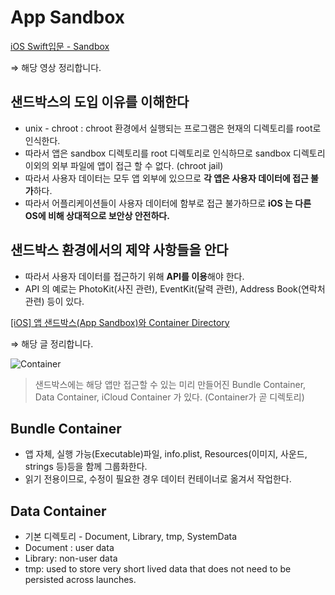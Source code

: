 # App Sandbox

[iOS Swift입문 - Sandbox](https://programmers.co.kr/learn/courses/4/lessons/214#)

⇒ 해당 영상 정리합니다.

## 샌드박스의 도입 이유를 이해한다

- unix - chroot : chroot 환경에서 실행되는 프로그램은 현재의 디렉토리를 root로 인식한다.
- 따라서 앱은 sandbox 디렉토리를 root 디렉토리로 인식하므로 sandbox 디렉토리 이외의 외부 파일에 앱이 접근 할 수 없다. (chroot jail)
- 따라서 사용자 데이터는 모두 앱 외부에 있으므로 **각 앱은 사용자 데이터에 접근 불가**하다.
- 따라서 어플리케이션들이 사용자 데이터에 함부로 접근 불가하므로 **iOS 는 다른 OS에 비해 상대적으로 보안상 안전하다.**

## 샌드박스 환경에서의 제약 사항들을 안다

- 따라서 사용자 데이터를 접근하기 위해 **API를 이용**해야 한다.
- API 의 예로는 PhotoKit(사진 관련), EventKit(달력 관련), Address Book(연락처 관련) 등이 있다.

 

[[iOS] 앱 샌드박스(App Sandbox)와 Container Directory](https://jinshine.github.io/2018/07/02/iOS/%EC%95%B1%20%EC%83%8C%EB%93%9C%EB%B0%95%EC%8A%A4(App%20Sandbox)%EC%99%80%20Container%20Directory/)

⇒ 해당 글 정리합니다.

![Container](https://user-images.githubusercontent.com/38216027/99878880-c4bfb700-2c4b-11eb-87a9-dc658fd54303.png)

> 샌드박스에는 해당 앱만 접근할 수 있는 미리 만들어진 Bundle Container, Data Container, iCloud Container 가 있다. (Container가 곧 디렉토리)

## Bundle Container

- 앱 자체, 실행 가능(Executable)파일, info.plist, Resources(이미지, 사운드, strings 등)등을 함께 그룹화한다.
- 읽기 전용이므로, 수정이 필요한 경우 데이터 컨테이너로 옮겨서 작업한다.

## Data Container

- 기본 디렉토리 - Document, Library, tmp, SystemData
- Document : user data
- Library: non-user data
- tmp: used to store very short lived data that does not need to be persisted across launches.